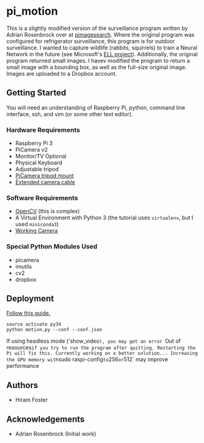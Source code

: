 # pi_motion
This is a slightly modified version of the surveillance program written by Adrian Rosenbrock over at [pimagesearch](http://www.pyimagesearch.com/2015/06/01/home-surveillance-and-motion-detection-with-the-raspberry-pi-python-and-opencv/). Where the original program was configured for refrigerator surveillance,  this program is for outdoor surveillance. I wanted to capture wildlife (rabbits, squirrels) to train a Neural Network in the future (see Microsoft's [ELL project](https://github.com/Microsoft/ELL/blob/master/tutorials/vision/gettingStarted/README.md)). Additionally, the original program returned small images. I havev modified the program to return a small image with a bounding box, as well as the full-size original image. Images are uploaded to a Dropbox account.

## Getting Started
You will need an understanding of Raspberry Pi, python, command line interface, ssh, and vim (or some other text editor). 
### Hardware Requirements
- Raspberry Pi 3
- PiCamera v2
- Monitor/TV
Optional
- Physical Keyboard
- Adjustable tripod
- [PiCamera tripod mount](https://www.adafruit.com/product/3253)
- [Extended camera cable](https://www.adafruit.com/product/2143)

### Software Requirements
- [OpenCV](http://www.pyimagesearch.com/2016/04/18/install-guide-raspberry-pi-3-raspbian-jessie-opencv-3/) (this is complex)
- A Virtual Environment with Python 3 (the tutorial uses `virtualenv`, but I used `miniconda3`)
- [Working Camera](http://www.pyimagesearch.com/2015/03/30/accessing-the-raspberry-pi-camera-with-opencv-and-python/)

### Special Python Modules Used
- picamera
- imutils
- cv2
- dropbox

## Deployment
[Follow this guide.](http://www.pyimagesearch.com/2015/06/01/home-surveillance-and-motion-detection-with-the-raspberry-pi-python-and-opencv/)
```
source activate py34
python motion.py --conf --conf.json
```
If using headless mode ('show_video`), you may get an error `Out of resources` if you try to run the program after quitting. Restarting the Pi will fix this. Currently working on a better solution...
Increasing the GPU memory with `sudo raspi-config` to `256` or `512` may improve performance

## Authors
* Hiram Foster

## Acknowledgements
* Adrian Rosenbrock (Initial work)
